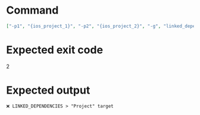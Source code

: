 # Command
```json
["-p1", "{ios_project_1}", "-p2", "{ios_project_2}", "-g", "linked_dependencies", "-t", "Project"]
```

# Expected exit code
2

# Expected output
```
❌ LINKED_DEPENDENCIES > "Project" target


```
